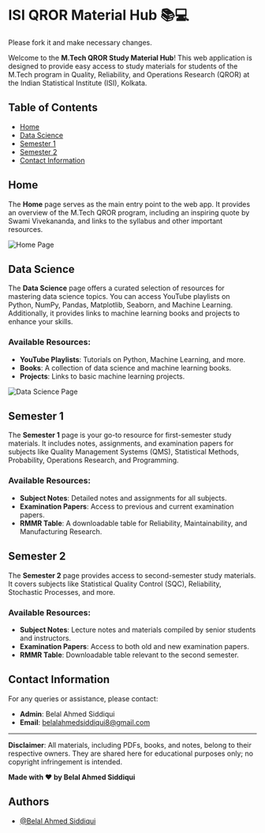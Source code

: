 

# ISI QROR Material Hub 📚💻

Please fork it and make necessary changes.


Welcome to the **M.Tech QROR Study Material Hub**! This web application is designed to provide easy access to study materials for students of the M.Tech program in Quality, Reliability, and Operations Research (QROR) at the Indian Statistical Institute (ISI), Kolkata.

## Table of Contents
- [Home](#home)
- [Data Science](#data-science)
- [Semester 1](#semester-1)
- [Semester 2](#semester-2)
- [Contact Information](#contact-information)

## Home

The **Home** page serves as the main entry point to the web app. It provides an overview of the M.Tech QROR program, including an inspiring quote by Swami Vivekananda, and links to the syllabus and other important resources.

![Home Page](https://i.postimg.cc/Xq92QSJF/SQC-AND-OR-UNIT.png)

## Data Science

The **Data Science** page offers a curated selection of resources for mastering data science topics. You can access YouTube playlists on Python, NumPy, Pandas, Matplotlib, Seaborn, and Machine Learning. Additionally, it provides links to machine learning books and projects to enhance your skills.

### Available Resources:
- **YouTube Playlists**: Tutorials on Python, Machine Learning, and more.
- **Books**: A collection of data science and machine learning books.
- **Projects**: Links to basic machine learning projects.

![Data Science Page](https://media.licdn.com/dms/image/C4D12AQGD_su1k14bYA/article-cover_image-shrink_720_1280/0/1583217310732?e=2147483647&v=beta&t=an15cumXvL1rLYucw3WqOUkf-27-B-l52jkmpEfPaKw)

## Semester 1

The **Semester 1** page is your go-to resource for first-semester study materials. It includes notes, assignments, and examination papers for subjects like Quality Management Systems (QMS), Statistical Methods, Probability, Operations Research, and Programming.

### Available Resources:
- **Subject Notes**: Detailed notes and assignments for all subjects.
- **Examination Papers**: Access to previous and current examination papers.
- **RMMR Table**: A downloadable table for Reliability, Maintainability, and Manufacturing Research.

## Semester 2

The **Semester 2** page provides access to second-semester study materials. It covers subjects like Statistical Quality Control (SQC), Reliability, Stochastic Processes, and more.

### Available Resources:
- **Subject Notes**: Lecture notes and materials compiled by senior students and instructors.
- **Examination Papers**: Access to both old and new examination papers.
- **RMMR Table**: Downloadable table relevant to the second semester.

## Contact Information

For any queries or assistance, please contact:
- **Admin**: Belal Ahmed Siddiqui
- **Email**: [belalahmedsiddiqui8@gmail.com](mailto:belalahmedsiddiqui8@gmail.com)

---

**Disclaimer**: All materials, including PDFs, books, and notes, belong to their respective owners. They are shared here for educational purposes only; no copyright infringement is intended.

**Made with ❤️ by Belal Ahmed Siddiqui**



## Authors

- [@Belal Ahmed Siddiqui](https://www.github.com/stoicsapien1)

